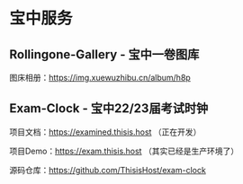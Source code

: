 # 宝中服务

## Rollingone-Gallery - 宝中一卷图库

图床相册：https://img.xuewuzhibu.cn/album/h8p

## Exam-Clock - 宝中22/23届考试时钟

项目文档：https://examined.thisis.host （正在开发）

项目Demo：https://exam.thisis.host （其实已经是生产环境了）

源码仓库：https://github.com/ThisisHost/exam-clock
